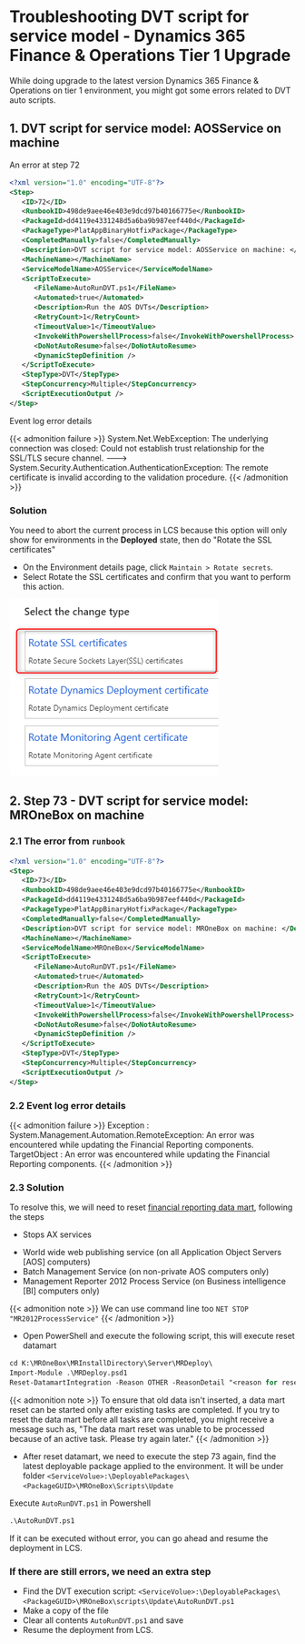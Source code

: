 # Troubleshooting DVT script for service model - Dynamics 365 Finance & Operations Tier 1 Upgrade


While doing upgrade to the latest version Dynamics 365 Finance & Operations on tier 1 environment, you might got some errors related to DVT auto scripts.

<!--more-->

## 1. DVT script for service model: AOSService on machine

An error at step 72

```xml
<?xml version="1.0" encoding="UTF-8"?>
<Step>
   <ID>72</ID>
   <RunbookID>498de9aee46e403e9dcd97b40166775e</RunbookID>
   <PackageId>dd4119e4331248d5a6ba9b987eef440d</PackageId>
   <PackageType>PlatAppBinaryHotfixPackage</PackageType>
   <CompletedManually>false</CompletedManually>
   <Description>DVT script for service model: AOSService on machine: </Description>
   <MachineName></MachineName>
   <ServiceModelName>AOSService</ServiceModelName>
   <ScriptToExecute>
      <FileName>AutoRunDVT.ps1</FileName>
      <Automated>true</Automated>
      <Description>Run the AOS DVTs</Description>
      <RetryCount>1</RetryCount>
      <TimeoutValue>1</TimeoutValue>
      <InvokeWithPowershellProcess>false</InvokeWithPowershellProcess>
      <DoNotAutoResume>false</DoNotAutoResume>
      <DynamicStepDefinition />
   </ScriptToExecute>
   <StepType>DVT</StepType>
   <StepConcurrency>Multiple</StepConcurrency>
   <ScriptExecutionOutput />
</Step>
```

Event log error details

{{< admonition failure >}}
System.Net.WebException: The underlying connection was closed: Could not establish trust relationship for the SSL/TLS secure channel. ---> System.Security.Authentication.AuthenticationException: The remote certificate is invalid according to the validation procedure.
{{< /admonition >}}

### Solution

You need to abort the current process in LCS because this option will only show for environments in the **Deployed** state, then do "Rotate the SSL certificates"

* On the Environment details page, click `Maintain > Rotate secrets`.
* Select Rotate the SSL certificates and confirm that you want to perform this action.

![rorate-ssl](rorate-ssl.png "rorate-ssl")

## 2. Step 73 - DVT script for service model: MROneBox on machine

### 2.1 The error from `runbook`

```xml
<?xml version="1.0" encoding="UTF-8"?>
<Step>
   <ID>73</ID>
   <RunbookID>498de9aee46e403e9dcd97b40166775e</RunbookID>
   <PackageId>dd4119e4331248d5a6ba9b987eef440d</PackageId>
   <PackageType>PlatAppBinaryHotfixPackage</PackageType>
   <CompletedManually>false</CompletedManually>
   <Description>DVT script for service model: MROneBox on machine: </Description>
   <MachineName></MachineName>
   <ServiceModelName>MROneBox</ServiceModelName>
   <ScriptToExecute>
      <FileName>AutoRunDVT.ps1</FileName>
      <Automated>true</Automated>
      <Description>Run the AOS DVTs</Description>
      <RetryCount>1</RetryCount>
      <TimeoutValue>1</TimeoutValue>
      <InvokeWithPowershellProcess>false</InvokeWithPowershellProcess>
      <DoNotAutoResume>false</DoNotAutoResume>
      <DynamicStepDefinition />
   </ScriptToExecute>
   <StepType>DVT</StepType>
   <StepConcurrency>Multiple</StepConcurrency>
   <ScriptExecutionOutput />
</Step>
```

### 2.2 Event log error details

{{< admonition failure >}}
Exception : System.Management.Automation.RemoteException: An error was encountered while updating the Financial Reporting components.
TargetObject : An error was encountered while updating the Financial Reporting components.
{{< /admonition >}}

### 2.3 Solution

To resolve this, we will need to reset [financial reporting data mart](https://docs.microsoft.com/en-us/dynamics365/fin-ops-core/dev-itpro/analytics/reset-financial-reporting-datamart-after-restore#reset-the-financial-reporting-data-mart-through-windows-powershell), following the steps

* Stops AX services

- World wide web publishing service (on all Application Object Servers [AOS] computers)
- Batch Management Service (on non-private AOS computers only)
- Management Reporter 2012 Process Service (on Business intelligence [BI] computers only)

{{< admonition note >}}
We can use command line too
`NET STOP "MR2012ProcessService"`
{{< /admonition >}}

* Open PowerShell and execute the following script, this will execute reset datamart

```ps
cd K:\MROneBox\MRInstallDirectory\Server\MRDeploy\
Import-Module .\MRDeploy.psd1
Reset-DatamartIntegration -Reason OTHER -ReasonDetail "<reason for resetting>" -SkipMRTableReset
```

{{< admonition note >}}
To ensure that old data isn't inserted, a data mart reset can be started only after existing tasks are completed. If you try to reset the data mart before all tasks are completed, you might receive a message such as, "The data mart reset was unable to be processed because of an active task. Please try again later."
{{< /admonition >}}

* After reset datamart, we need to execute the step 73 again, find the latest deployable package applied to the environment. It will be under folder `<ServiceVolue>:\DeployablePackages\<PackageGUID>\MROneBox\Scripts\Update`

Execute `AutoRunDVT.ps1` in Powershell

```ps
.\AutoRunDVT.ps1
```

If it can be executed without error, you can go ahead and resume the deployment in LCS.

### If there are still errors, we need an extra step

* Find the DVT execution script: `<ServiceVolue>:\DeployablePackages\<PackageGUID>\MROneBox\scripts\Update\AutoRunDVT.ps1`
* Make a copy of the file
* Clear all contents `AutoRunDVT.ps1` and save
* Resume the deployment from LCS.


